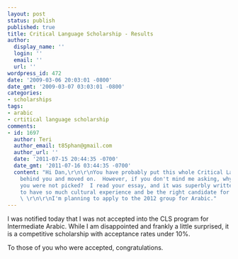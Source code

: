 ```yaml
---
layout: post
status: publish
published: true
title: Critical Language Scholarship - Results
author:
  display_name: ''
  login: ''
  email: ''
  url: ''
wordpress_id: 472
date: '2009-03-06 20:03:01 -0800'
date_gmt: '2009-03-07 03:03:01 -0800'
categories:
- scholarships
tags:
- arabic
- crtitical language scholarship
comments:
- id: 1697
  author: Teri
  author_email: t85phan@gmail.com
  author_url: ''
  date: '2011-07-15 20:44:35 -0700'
  date_gmt: '2011-07-16 03:44:35 -0700'
  content: "Hi Dan,\r\n\r\nYou have probably put this whole Critical Language Scholarship
    behind you and moved on.  However, if you don't mind me asking, why do you think
    you were not picked?  I read your essay, and it was superbly written.  You seem
    to have so much cultural experience and be the right candidate for such a program.
    \ \r\n\r\nI'm planning to apply to the 2012 group for Arabic."
---
```

I was notified today that I was not accepted into the CLS program for Intermediate Arabic.  While I am disappointed and frankly a little surprised, it is a competitive scholarship with acceptance rates under 10%.

To those of you who were accepted, congratulations.
